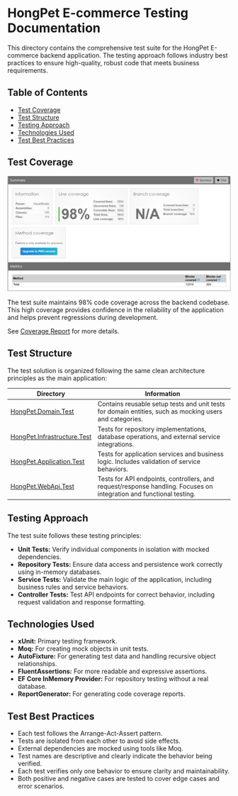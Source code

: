 # HongPet E-commerce Testing Documentation

This directory contains the comprehensive test suite for the HongPet E-commerce backend application. The testing approach follows industry best practices to ensure high-quality, robust code that meets business requirements.

## Table of Contents
- [Test Coverage](#test-coverage)
- [Test Structure](#test-structure)
- [Testing Approach](#testing-approach)
- [Technologies Used](#technologies-used)
- [Test Best Practices](#test-best-practices)

## Test Coverage
<img alt="Test Coverage: 98%" src="../../screenshots/test-coverage-98-percent.png">

The test suite maintains 98% code coverage across the backend codebase. This high coverage provides confidence in the reliability of the application and helps prevent regressions during development.

See [Coverage Report](https://vliam0602.github.io/hongpet-ecommerce-test-report/) for more details.

## Test Structure
The test solution is organized following the same clean architecture principles as the main application:

| Directory                          | Information                                                                 |
|------------------------------------|-----------------------------------------------------------------------------
| [HongPet.Domain.Test](./HongPet.Domain.Test/)         | Contains reusable setup tests and unit tests for domain entities, such as mocking users and categories. |
| [HongPet.Infrastructure.Test](./HongPet.Infrastructure.Test/) | Tests for repository implementations, database operations, and external service integrations. |
| [HongPet.Application.Test](./HongPet.Application.Test/)       | Tests for application services and business logic. Includes validation of service behaviors. |
| [HongPet.WebApi.Test](./HongPet.WebApi.Test/)                 | Tests for API endpoints, controllers, and request/response handling. Focuses on integration and functional testing. |

## Testing Approach
The test suite follows these testing principles:

- **Unit Tests:** Verify individual components in isolation with mocked dependencies.
- **Repository Tests:** Ensure data access and persistence work correctly using in-memory databases.
- **Service Tests:** Validate the main logic of the application, including business rules and service behaviors.
- **Controller Tests:** Test API endpoints for correct behavior, including request validation and response formatting.

## Technologies Used
- **xUnit:** Primary testing framework.
- **Moq:** For creating mock objects in unit tests.
- **AutoFixture:** For generating test data and handling recursive object relationships.
- **FluentAssertions:** For more readable and expressive assertions.
- **EF Core InMemory Provider:** For repository testing without a real database.
- **ReportGenerator:** For generating code coverage reports.

## Test Best Practices
- Each test follows the Arrange-Act-Assert pattern.
- Tests are isolated from each other to avoid side effects.
- External dependencies are mocked using tools like Moq.
- Test names are descriptive and clearly indicate the behavior being verified.
- Each test verifies only one behavior to ensure clarity and maintainability.
- Both positive and negative cases are tested to cover edge cases and error scenarios.